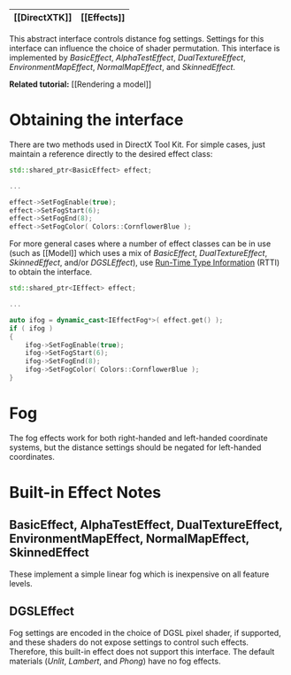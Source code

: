 |[[DirectXTK]]|[[Effects]]|
|---|---|

This abstract interface controls distance fog settings. Settings for this interface can influence the choice of shader permutation. This interface is implemented by _BasicEffect_, _AlphaTestEffect_, _DualTextureEffect_, _EnvironmentMapEffect_, _NormalMapEffect_, and _SkinnedEffect_.

**Related tutorial:** [[Rendering a model]]

# Obtaining the interface

There are two methods used in DirectX Tool Kit. For simple cases, just maintain a reference directly to the desired effect class:

```cpp
std::shared_ptr<BasicEffect> effect;

...

effect->SetFogEnable(true);
effect->SetFogStart(6);
effect->SetFogEnd(8);
effect->SetFogColor( Colors::CornflowerBlue );
```

For more general cases where a number of effect classes can be in use (such as [[Model]] which uses a mix of _BasicEffect_, _DualTextureEffect_, _SkinnedEffect_, and/or _DGSLEffect_), use [Run-Time Type Information](https://wikipedia.org/wiki/Run-time_type_information) (RTTI) to obtain the interface.

```cpp
std::shared_ptr<IEffect> effect;

...

auto ifog = dynamic_cast<IEffectFog*>( effect.get() );
if ( ifog )
{
    ifog->SetFogEnable(true);
    ifog->SetFogStart(6);
    ifog->SetFogEnd(8);
    ifog->SetFogColor( Colors::CornflowerBlue );
}
```

# Fog
The fog effects work for both right-handed and left-handed coordinate systems, but the distance settings should be negated for left-handed coordinates.

# Built-in Effect Notes

## BasicEffect, AlphaTestEffect, DualTextureEffect, EnvironmentMapEffect, NormalMapEffect, SkinnedEffect
These implement a simple linear fog which is inexpensive on all feature levels.

## DGSLEffect
Fog settings are encoded in the choice of DGSL pixel shader, if supported, and these shaders do not expose settings to control such effects. Therefore, this built-in effect does not support this interface. The default materials (_Unlit_, _Lambert_, and _Phong_) have no fog effects.
